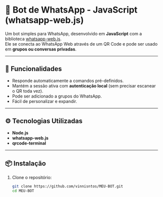 # 🤖 Bot de WhatsApp - JavaScript (whatsapp-web.js)

Um bot simples para WhatsApp, desenvolvido em **JavaScript** com a biblioteca [whatsapp-web.js](https://github.com/pedroslopez/whatsapp-web.js).  
Ele se conecta ao WhatsApp Web através de um QR Code e pode ser usado em **grupos ou conversas privadas**.

---

## 🚀 Funcionalidades
- Responde automaticamente a comandos pré-definidos.
- Mantém a sessão ativa com **autenticação local** (sem precisar escanear o QR toda vez).
- Pode ser adicionado a grupos do WhatsApp.
- Fácil de personalizar e expandir.

---

## ⚙️ Tecnologias Utilizadas
- **Node.js**
- **whatsapp-web.js**
- **qrcode-terminal**

---

## 📦 Instalação

1. Clone o repositório:

   ```bash
   git clone https://github.com/vinnisntos/MEU-BOT.git
   cd MEU-BOT

